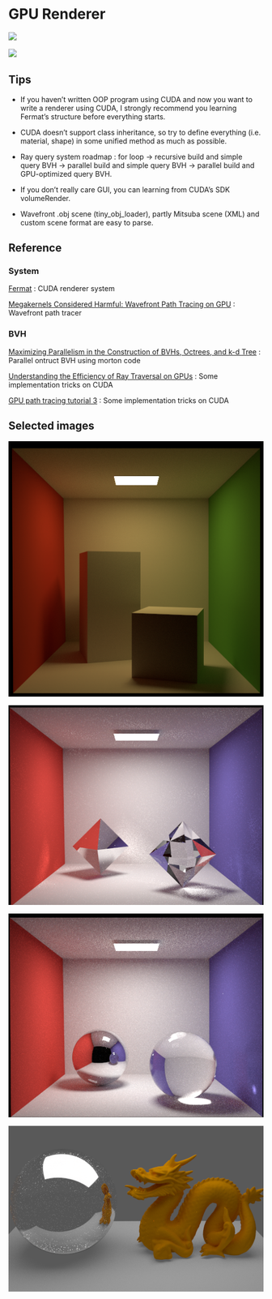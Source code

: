 # GPU Renderer

![](images/0003.gif)

![](images/0004.gif)

  

## Tips

- If you haven’t written OOP program using CUDA and now you want to write a renderer using CUDA, I strongly recommend you learning Fermat’s structure before everything starts.  

- CUDA doesn’t support class inheritance, so try to define everything (i.e. material, shape) in some unified method as much as possible.    
- Ray query system roadmap : for loop -> recursive build and simple query BVH -> parallel build and simple query BVH -> parallel build and GPU-optimized query BVH.  
- If you don’t really care GUI, you can learning from CUDA’s SDK volumeRender.  
- Wavefront .obj scene (tiny_obj_loader), partly Mitsuba scene (XML) and custom scene format are easy to parse.  

## Reference

### System

[Fermat](https://nvlabs.github.io/fermat/) : CUDA renderer system 

[Megakernels Considered Harmful: Wavefront Path Tracing on GPU](https://research.nvidia.com/publication/megakernels-considered-harmful-wavefront-path-tracing-gpus) : Wavefront path tracer  

### BVH

[Maximizing Parallelism in the Construction of BVHs, Octrees, and k-d Tree](https://research.nvidia.com/publication/maximizing-parallelism-construction-bvhs-octrees-and-k-d-trees) : Parallel ontruct BVH using morton code  

[Understanding the Efficiency of Ray Traversal on GPUs](https://research.nvidia.com/publication/understanding-efficiency-ray-traversal-gpus) : Some implementation tricks on CUDA  

[GPU path tracing tutorial 3](http://raytracey.blogspot.com/2016/01/gpu-path-tracing-tutorial-3-take-your.html) : Some implementation tricks on CUDA  

## Selected images

![](images/CornellBox_Box_1000spp.png)

![](images/CornellBox_Sphere_2_1000spp.png)

![](images/CornellBox_Sphere_20_1000spp.png)

![](images/dragon_1000spp.png)



